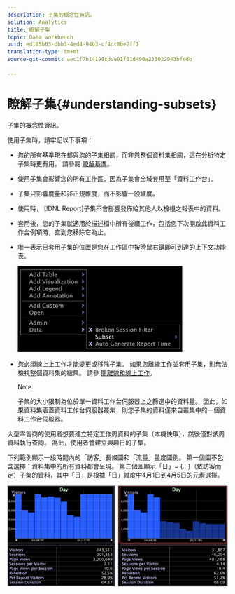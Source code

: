 ```yaml
---
description: 子集的概念性資訊。
solution: Analytics
title: 瞭解子集
topic: Data workbench
uuid: ed185b63-dbb3-4ed4-9403-cf4dc8be2ff1
translation-type: tm+mt
source-git-commit: aec1f7b14198cdde91f61d490a235022943bfedb

---
```



# 瞭解子集{#understanding-subsets}

子集的概念性資訊。

使用子集時，請牢記以下事項：

* 您的所有基準現在都與您的子集相關，而非與整個資料集相關，這在分析特定子集時更有用。 請參閱 [瞭解基準](../../../../home/c-get-started/c-vis/c-ustd-benchmks.md#concept-c7b0f4102e92458096f8c4765cbe2914)。
* 使用子集會影響您的所有工作區，因為子集會全域套用至「資料工作台」。
* 子集只影響度量和非正規維度，而不影響一般維度。
* 使用時， [!DNL Report]子集不會影響發佈給其他人以檢視之報表中的資料。
* 套用後，您的子集就適用於描述檔中所有後續工作，包括您下次開啟此資料工作台例項時，直到您移除它為止。
* 唯一表示已套用子集的位置是您在工作區中按滑鼠右鍵即可到達的上下文功能表。

   ![](assets/mnu_Subset.png)

* 您必須線上上工作才能變更或移除子集。 如果您離線工作並套用子集，則無法檢視整個資料集的結果。 請參 [閱離線和線上工作](../../../../home/c-get-started/c-off-on.md#concept-cef8758ede044b18b3558376c5eb9f54)。

   >[!NOTE]
   >
   >子集的大小限制為位於單一資料工作台伺服器上之篩選中的資料量。 因此，如果資料集涵蓋資料工作台伺服器叢集，則您子集的資料僅來自叢集中的一個資料工作台伺服器。

大型零售商的使用者想要建立特定工作周資料的子集（本機快取），然後僅對該周資料執行查詢。 為此，使用者會建立興趣日的子集。

下列範例顯示一段時間內的「訪客」長條圖和「流量」量度圖例。 第一個圖不包含選擇：資料集中的所有資料都會呈現。 第二個圖顯示「日」= {...}（依訪客而定）子集的資料，其中「日」是根據「日」維度中4月1日到4月5日的元素選擇。

![](assets/client-sub1.png)


